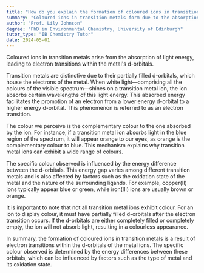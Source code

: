 ```yaml
---
title: "How do you explain the formation of coloured ions in transition metals?"
summary: "Coloured ions in transition metals form due to the absorption of light energy and subsequent electron transitions."
author: "Prof. Lily Johnson"
degree: "PhD in Environmental Chemistry, University of Edinburgh"
tutor_type: "IB Chemistry Tutor"
date: 2024-05-01
---
```


Coloured ions in transition metals arise from the absorption of light energy, leading to electron transitions within the metal's d-orbitals.

Transition metals are distinctive due to their partially filled d-orbitals, which house the electrons of the metal. When white light—comprising all the colours of the visible spectrum—shines on a transition metal ion, the ion absorbs certain wavelengths of this light energy. This absorbed energy facilitates the promotion of an electron from a lower energy d-orbital to a higher energy d-orbital. This phenomenon is referred to as an electron transition.

The colour we perceive is the complementary colour to the one absorbed by the ion. For instance, if a transition metal ion absorbs light in the blue region of the spectrum, it will appear orange to our eyes, as orange is the complementary colour to blue. This mechanism explains why transition metal ions can exhibit a wide range of colours.

The specific colour observed is influenced by the energy difference between the d-orbitals. This energy gap varies among different transition metals and is also affected by factors such as the oxidation state of the metal and the nature of the surrounding ligands. For example, copper(II) ions typically appear blue or green, while iron(III) ions are usually brown or orange.

It is important to note that not all transition metal ions exhibit colour. For an ion to display colour, it must have partially filled d-orbitals after the electron transition occurs. If the d-orbitals are either completely filled or completely empty, the ion will not absorb light, resulting in a colourless appearance.

In summary, the formation of coloured ions in transition metals is a result of electron transitions within the d-orbitals of the metal ions. The specific colour observed is determined by the energy differences between these orbitals, which can be influenced by factors such as the type of metal and its oxidation state.
    